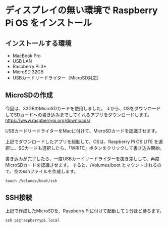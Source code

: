 # ディスプレイの無い環境で Raspberry Pi OS をインストール

## インストールする環境

* MacBook Pro
* USB LAN
* Raspberry Pi 3+
* MicroSD 32GB
* USBカードリードライター（MicroSD対応）

## MicroSDの作成

今回は、32GBのMicroSDカードを使用しました。
↓から、OSをダウンロードしてSDカードへの書き込みまでしてくれるアプリをダウンロードします。
https://www.raspberrypi.org/downloads/

USBカードリードライターをMacに付けて、MicroSDカードを認識させます。

上記でダウンロードしたアプリを起動して、OSは、Raspberry Pi OS LITE を選択し、SDカードも選択したら、「WRITE」ボタンをクリックして書き込み開始。

書き込みが完了したら、一度USBカードリードライターを抜き差しして、再度 MicroSDカードを認識させます。
すると、/Volumes/boot とマウントされるので、空のsshファイルを作成します。

```
touch /Volumes/boot/ssh
```

## SSH接続

上記で作成したMicroSDを、Raspberry Piに付けて起動して１分ほど待ちます。

```
ssh pi@raspberrypi.local
```
